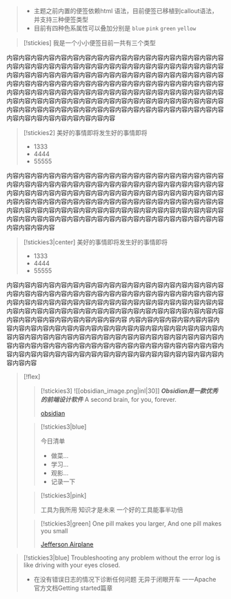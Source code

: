 
> - 主题之前内置的便签依赖html 语法，目前便签已移植到callout语法，并支持三种便签类型
> - 目前有四种色系属性可以叠加分别是 `blue`   `pink`  `green`  `yellow`

> [!stickies] 
> 我是一个小小便签目前一共有三个类型

内容内容内容内容内容内容内容内容内容内容内容内容内容内容内容内容内容内容内容内容内容内容内容内容内容内容内容内容内容内容内容内容内容内容内容内容内容内容内容内容内容内容内容内容内容内容内容内容内容内容内容内容内容内容内容内容内容内容内容内容内容内容内容内容内容内容内容内容内容内容内容内容内容内容内容内容内容内容内容内容内容内容内容内容内容内容内容内容内容内容内容内容内容内容内容内容内容内容内容内容内容内容内容内容内容内容内容内容内容内容内容内容内容内容内容内容内容内容内容内容内容内容内容内容内容内容内容内容内容内容内容内容内容内容内容

> [!stickies2] 
> 美好的事情即将发生好的事情即将
> - 1333
> - 4444
> - 55555

内容内容内容内容内容内容内容内容内容内容内容内容内容内容内容内容内容内容内容内容内容内容内容内容内容内容内容内容内容内容内容内容内容内容内容内容内容内容内容内容内容内容内容内容内容内容内容内容内容内容内容内容内容内容内容内容内容内容内容内容内容内容内容内容内容内容内容内容内容内容内容内容内容内容内容内容内容内容内容内容内容内容内容内容内容内容内容内容内容内容内容内容内容内容内容内容内容内容内容内容内容内容内容内容内容内容内容内容内容内容内容内容
> [!stickies3|center] 
> 美好的事情即将发生好的事情即将
> - 1333
> - 4444
> - 55555


内容内容内容内容内容内容内容内容内容内容内容内容内容内容内容内容内容内容内容内容内容内容内容内容内容内容内容内容内容内容内容内容内容内容内容内容内容内容内容内容内容内容内容内容内容内容内容内容内容内容内容内容内容内容内容内容内容内容内容内容内容内容内容内容内容内容内容内容内容内容内容内容内容内容内容内容内容内容内容内容内容内容
内容内容内容内容内容内容内容内容内容内容内容内容内容内容内容内容内容内容内容内容内容内容内容内容内容内容内容内容内容内容内容内容内容内容内容内容内容内容内容内容内容内容内容内容内容内容内容内容内容内容内容内容内容内容内容内容内容内容内容内容内容内容内容内容内容内容内容内容内容内容内容内容内容内容内容内容内容内容内容内容内容内容
> [!flex]
> > [!stickies3] 
> >  ![[obsidian_image.png|inl|30]]
> >  ***Obsidian是一款优秀的前端设计软件***
> > A second brain,
> > for you, forever.
> > 
> >[obsidian](https://www.sassmeister.com/)
> 
> > [!stickies3|blue] 
> > 
> > 今日清单
> > - 做菜...
> > - 学习...
> > - 观影...
> > - 记录一下
> 
> 
> > [!stickies3|pink] 
> > 
> > 工具为我所用
> > 知识才是未来
> > 一个好的工具能事半功倍
> 
> > [!stickies3|green]
> > One pill makes you larger, And one pill makes you small
> > 
> > [Jefferson Airplane](http://youtu.be/i2LhAeFutxk)
> > 
> 
> 

> [!stickies3|blue] 
>  Troubleshooting any problem without
the error log is like driving with
your eyes closed.
>- 在没有错误日志的情况下诊断任何问题
无异于闭眼开车
>一一Apache 官方文档Getting started篇章


